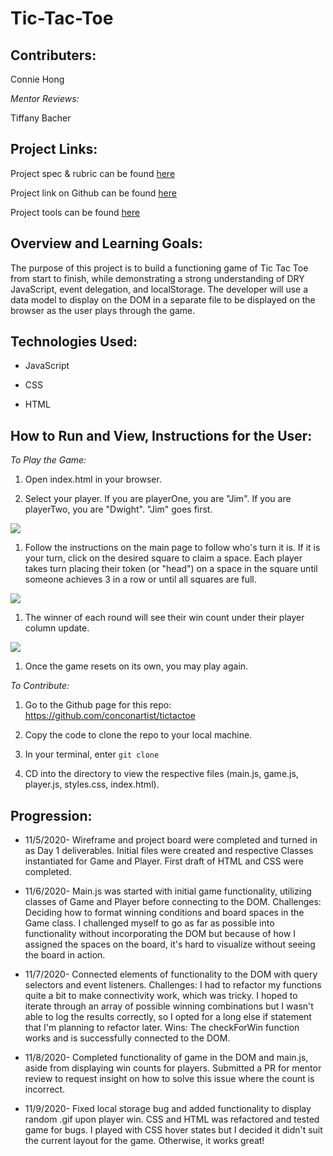 # Tic-Tac-Toe


## Contributers:

Connie Hong

*Mentor Reviews:*

Tiffany Bacher

## Project Links:

Project spec & rubric can be found [here](https://frontend.turing.io/projects/module-1/tic-tac-toe-solo.html)

Project link on Github can be found [here](https://github.com/conconartist/tictactoe)

Project tools can be found [here](https://github.com/conconartist/tictactoe/projects/1)

## Overview and Learning Goals:

The purpose of this project is to build a functioning game of Tic Tac Toe from start to finish, while demonstrating a strong understanding of DRY JavaScript, event delegation, and localStorage.  The developer will use a data model to display on the DOM in a separate file to be displayed on the browser as the user plays through the game.  

## Technologies Used:

* JavaScript

* CSS

* HTML

## How to Run and View, Instructions for the User:

*To Play the Game:*

1. Open index.html in your browser.

1. Select your player.  If you are playerOne, you are "Jim". If you are playerTwo, you are "Dwight". "Jim" goes first.

![](https://media.giphy.com/media/NwLAuixvxKjsflvvUB/giphy.gif)

1. Follow the instructions on the main page to follow who's turn it is.  If it is your turn, click on the desired square to claim a space. Each player takes turn placing their token (or "head") on a space in the square until someone achieves 3 in a row or until all squares are full.

![](https://media.giphy.com/media/HJkAXVYHJQnnEKhAqI/giphy.gif)

1. The winner of each round will see their win count under their player column update.

![](https://media.giphy.com/media/xWxObsQ24Bk95G1k1a/giphy.gif)

1. Once the game resets on its own, you may play again.

*To Contribute:*

1. Go to the Github page for this repo: https://github.com/conconartist/tictactoe

1. Copy the code to clone the repo to your local machine.

1. In your terminal, enter `git clone` <copied link>

1. CD into the directory to view the respective files (main.js, game.js, player.js, styles.css, index.html).

## Progression:

* 11/5/2020- Wireframe and project board were completed and turned in as Day 1 deliverables.  Initial files were created and respective Classes instantiated for Game and Player. First draft of HTML and CSS were completed.

* 11/6/2020- Main.js was started with initial game functionality, utilizing classes of Game and Player before connecting to the DOM.  Challenges: Deciding how to format winning conditions and board spaces in the Game class.  I challenged myself to go as far as possible into functionality without incorporating the DOM but because of how I assigned the spaces on the board, it's hard to visualize without seeing the board in action.

* 11/7/2020- Connected elements of functionality to the DOM with query selectors and event listeners.  Challenges: I had to refactor my functions quite a bit to make connectivity work, which was tricky.  I hoped to iterate through an array of possible winning combinations but I wasn't able to log the results correctly, so I opted for a long else if statement that I'm planning to refactor later.  Wins: The checkForWin function works and is successfully connected to the DOM.  

* 11/8/2020- Completed functionality of game in the DOM and main.js, aside from displaying win counts for players.  Submitted a PR for mentor review to request insight on how to solve this issue where the count is incorrect.  

* 11/9/2020- Fixed local storage bug and added functionality to display random .gif upon player win.  CSS and HTML was refactored and tested game for bugs.  I played with CSS hover states but I decided it didn't suit the current layout for the game.  Otherwise, it works great!   
